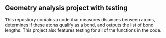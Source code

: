 ## Geometry analysis project with testing

This repository contains a code that measures distances between atoms, determines if these atoms qualify as a bond, and outputs the list of bond lengths.  This project also features testing for all of the functions in the code.
